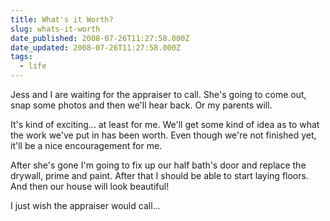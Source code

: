 ```yaml
---
title: What's it Worth?
slug: whats-it-worth
date_published: 2008-07-26T11:27:58.000Z
date_updated: 2008-07-26T11:27:58.000Z
tags:
  - life
---
```


Jess and I are waiting for the appraiser to call. She's going to come out, snap some photos and then we'll hear back. Or my parents will.

It's kind of exciting... at least for me. We'll get some kind of idea as to what the work we've put in has been worth. Even though we're not finished yet, it'll be a nice encouragement for me.

After she's gone I'm going to fix up our half bath's door and replace the drywall, prime and paint. After that I should be able to start laying floors. And then our house will look beautiful!

I just wish the appraiser would call...
